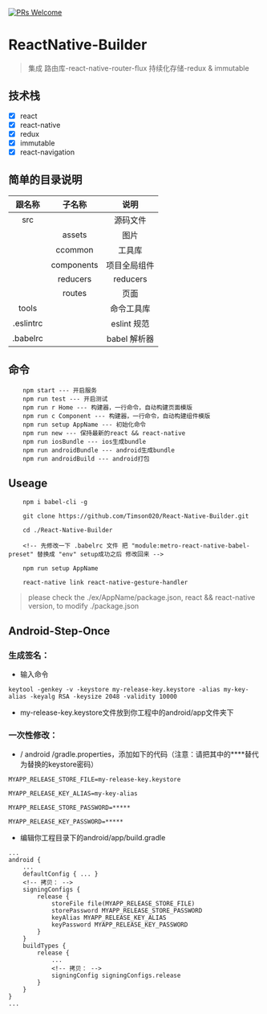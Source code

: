 [![PRs Welcome](https://img.shields.io/badge/PRs-welcome-brightgreen.svg)](https://github.com/Timson020/React-Native-Builder.git/pulls)

# ReactNative-Builder
> 集成 路由库-react-native-router-flux 持续化存储-redux & immutable

## 技术栈
- [X] react
- [X] react-native
- [X] redux
- [X] immutable
- [X] react-navigation

## 简单的目录说明

|跟名称|子名称|说明|
|:--:|:--:|:--:|
|src||源码文件|
||assets|图片|
||ccommon|工具库|
||components|项目全局组件|
||reducers|reducers|
||routes|页面|
|tools||命令工具库|
|.eslintrc||eslint 规范|
|.babelrc||babel 解析器|

## 命令
```
	npm start --- 开启服务
	npm run test --- 开启测试
	npm run r Home --- 构建器，一行命令，自动构建页面模版
	npm run c Component --- 构建器，一行命令，自动构建组件模版
	npm run setup AppName --- 初始化命令
	npm run new --- 保持最新的react && react-native
	npm run iosBundle --- ios生成bundle
	npm run androidBundle --- android生成bundle
	npm run androidBuild --- android打包
```

## Useage

```
	npm i babel-cli -g

	git clone https://github.com/Timson020/React-Native-Builder.git

	cd ./React-Native-Builder

	<!-- 先修改一下 .babelrc 文件 把 "module:metro-react-native-babel-preset" 替换成 "env" setup成功之后 修改回来 -->
	
	npm run setup AppName

	react-native link react-native-gesture-handler
```

>please check the ./ex/AppName/package.json, react && react-native version, to modify ./package.json

## Android-Step-Once

### 生成签名：

- 输入命令
```
keytool -genkey -v -keystore my-release-key.keystore -alias my-key-alias -keyalg RSA -keysize 2048 -validity 10000
```

- my-release-key.keystore文件放到你工程中的android/app文件夹下 

### 一次性修改：

- / android /gradle.properties，添加如下的代码（注意：请把其中的****替代为替换的keystore密码）
```
MYAPP_RELEASE_STORE_FILE=my-release-key.keystore

MYAPP_RELEASE_KEY_ALIAS=my-key-alias

MYAPP_RELEASE_STORE_PASSWORD=*****

MYAPP_RELEASE_KEY_PASSWORD=*****
```

- 编辑你工程目录下的android/app/build.gradle
```
...
android {
	...
	defaultConfig { ... }
	<!-- 拷贝： -->
	signingConfigs {
		release {
			storeFile file(MYAPP_RELEASE_STORE_FILE)
			storePassword MYAPP_RELEASE_STORE_PASSWORD
			keyAlias MYAPP_RELEASE_KEY_ALIAS
			keyPassword MYAPP_RELEASE_KEY_PASSWORD
		}
	}
	buildTypes {
		release {
			...
			<!-- 拷贝： -->
			signingConfig signingConfigs.release
		}
	}
}
...
```
